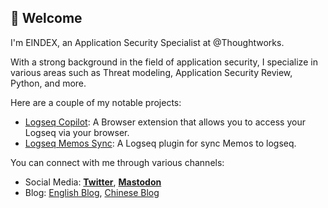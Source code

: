 ## 👋 Welcome

I'm EINDEX, an Application Security Specialist at @Thoughtworks.

With a strong background in the field of application security, I specialize in various areas such as Threat modeling, Application Security Review, Python, and more.

Here are a couple of my notable projects:

- [Logseq Copilot](https://github.com/eindex/logseq-copilot): A  Browser extension that allows you to access your Logseq via your browser.
- [Logseq Memos Sync](https://github.com/eindex/logseq-memos-sync): A Logseq plugin for sync Memos to logseq.

You can connect with me through various channels:

- Social Media: [**Twitter**](https://twitter.com/eindex_li), <a rel="me" href="https://social.eindex.me/@eindex">**Mastodon**</a>
- Blog: [English Blog](https://eindex.me/en?ref=github), [Chinese Blog](https://eindex.me/zh?ref=github)
